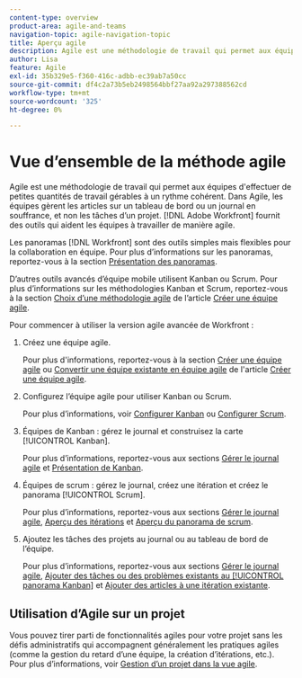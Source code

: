 ```yaml
---
content-type: overview
product-area: agile-and-teams
navigation-topic: agile-navigation-topic
title: Aperçu agile
description: Agile est une méthodologie de travail qui permet aux équipes d'effectuer de petites quantités de travail gérables à un rythme cohérent. Dans Agile, les équipes gèrent les articles sur un tableau de bord ou un journal en souffrance, et non les tâches d’un projet. [!DNL Adobe Workfront]  fournit des outils qui aident les équipes à travailler de manière agile.
author: Lisa
feature: Agile
exl-id: 35b329e5-f360-416c-adbb-ec39ab7a50cc
source-git-commit: df4c2a73b5eb2498564bbf27aa92a297388562cd
workflow-type: tm+mt
source-wordcount: '325'
ht-degree: 0%

---
```


# Vue d’ensemble de la méthode agile

Agile est une méthodologie de travail qui permet aux équipes d&#39;effectuer de petites quantités de travail gérables à un rythme cohérent. Dans Agile, les équipes gèrent les articles sur un tableau de bord ou un journal en souffrance, et non les tâches d’un projet. [!DNL Adobe Workfront] fournit des outils qui aident les équipes à travailler de manière agile.

Les panoramas [!DNL Workfront] sont des outils simples mais flexibles pour la collaboration en équipe. Pour plus d’informations sur les panoramas, reportez-vous à la section [Présentation des panoramas](../agile/boards-overview.md).

D’autres outils avancés d’équipe mobile utilisent Kanban ou Scrum. Pour plus d’informations sur les méthodologies Kanban et Scrum, reportez-vous à la section [Choix d’une méthodologie agile](../agile/get-started-with-agile-in-workfront/create-an-agile-team.md#deciding) de l’article [Créer une équipe agile](../agile/get-started-with-agile-in-workfront/create-an-agile-team.md).

Pour commencer à utiliser la version agile avancée de Workfront :

1. Créez une équipe agile.

   Pour plus d&#39;informations, reportez-vous à la section [Créer une équipe agile](../agile/get-started-with-agile-in-workfront/create-an-agile-team.md/#create-an-agile-team-1) ou [Convertir une équipe existante en équipe agile](../agile/get-started-with-agile-in-workfront/create-an-agile-team.md#converting-an-existing-team-into-an-agaile-team) de l&#39;article [Créer une équipe agile](../agile/get-started-with-agile-in-workfront/create-an-agile-team.md).

1. Configurez l’équipe agile pour utiliser Kanban ou Scrum.

   Pour plus d’informations, voir [Configurer Kanban](../agile/get-started-with-agile-in-workfront/configure-kanban.md) ou [Configurer Scrum](../agile/get-started-with-agile-in-workfront/configure-scrum.md).

1. Équipes de Kanban : gérez le journal et construisez la carte [!UICONTROL Kanban].

   Pour plus d’informations, reportez-vous aux sections [Gérer le journal agile](../agile/work-in-an-agile-environment/manage-the-agile-backlog.md) et [Présentation de Kanban](../agile/use-kanban-in-an-agile-team/kanban-overview.md).

1. Équipes de scrum : gérez le journal, créez une itération et créez le panorama [!UICONTROL Scrum].

   Pour plus d’informations, reportez-vous aux sections [Gérer le journal agile](../agile/work-in-an-agile-environment/manage-the-agile-backlog.md), [Aperçu des itérations](../agile/use-scrum-in-an-agile-team/iterations/iterations-overview.md) et [Aperçu du panorama de scrum](../agile/use-scrum-in-an-agile-team/scrum-board/scrum-board-overview.md).

1. Ajoutez les tâches des projets au journal ou au tableau de bord de l’équipe.

   Pour plus d’informations, reportez-vous aux sections [Gérer le journal agile](../agile/work-in-an-agile-environment/manage-the-agile-backlog.md), [ Ajouter des tâches ou des problèmes existants au [!UICONTROL panorama Kanban]](../agile/use-kanban-in-an-agile-team/add-existing-tasks-or-issues-to-the-kanban-board.md) et [Ajouter des articles à une itération existante](../agile/use-scrum-in-an-agile-team/iterations/add-stories-to-existing-iteration.md).

## Utilisation d’Agile sur un projet

Vous pouvez tirer parti de fonctionnalités agiles pour votre projet sans les défis administratifs qui accompagnent généralement les pratiques agiles (comme la gestion du retard d’une équipe, la création d’itérations, etc.). Pour plus d’informations, voir [Gestion d’un projet dans la vue agile](/help/quicksilver/manage-work/projects/manage-projects/manage-projects-in-agile-view.md).
